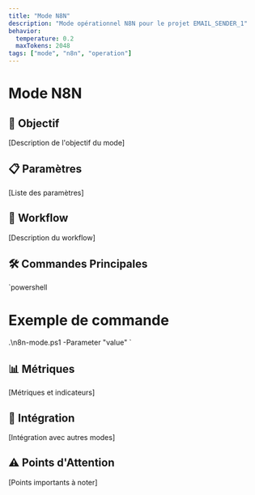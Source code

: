 ```yaml
---
title: "Mode N8N"
description: "Mode opérationnel N8N pour le projet EMAIL_SENDER_1"
behavior:
  temperature: 0.2
  maxTokens: 2048
tags: ["mode", "n8n", "operation"]
---
```


# Mode N8N

## 🎯 Objectif
[Description de l'objectif du mode]

## 📋 Paramètres
[Liste des paramètres]

## 🔄 Workflow
[Description du workflow]

## 🛠️ Commandes Principales
`powershell
# Exemple de commande
.\n8n-mode.ps1 -Parameter "value"
`

## 📊 Métriques
[Métriques et indicateurs]

## 🔗 Intégration
[Intégration avec autres modes]

## ⚠️ Points d'Attention
[Points importants à noter]
